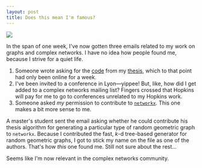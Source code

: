 ```yaml
---
layout: post
title: Does this mean I'm famous?
---
```


![](https://i.imgur.com/vIf0lAD.gif)

In the span of one week, I've now gotten three emails related to my work on graphs and complex networks. I have no idea how people found me, because I strive for a quiet life.

1. Someone wrote asking for the [code](https://github.com/aryamccarthy/thesis) from my [thesis](https://search.proquest.com/openview/afef8e23a074a436f0e25d8a7021feb8/1?pq-origsite=gscholar&cbl=18750&diss=y), which to that point had only been online for a week.
2. I've been invited to a conference in Lyon—yippee! But, like, how did I get added to a complex networks mailing list? Fingers crossed that Hopkins will pay for me to go to conferences unrelated to my Hopkins work.
3. Someone asked *my* permission to contribute to [`networkx`](https://github.com/networkx/networkx). This one makes a bit more sense to me. 
  
  A master's student sent the email asking whether he could contribute his thesis algorithm for generating a particular type of random geometric graph to `networkx`. Because I contributed the fast, _k_-d tree-based generator for random geometric graphs, I got to stick my name on the file as one of the authors. That's how *this* one found me. Still not sure about the rest…


Seems like I'm now relevant in the complex networks community.
